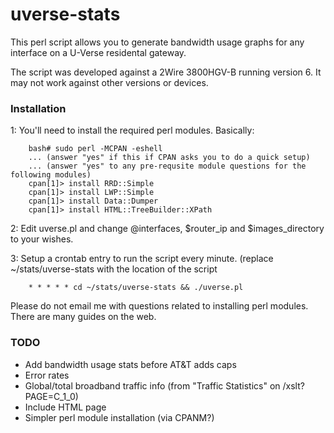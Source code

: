 # uverse-stats

This perl script allows you to generate bandwidth usage graphs for any interface on a U-Verse residental gateway.

The script was developed against a 2Wire 3800HGV-B running version 6. It may not work against other versions or devices.

### Installation
1: You'll need to install the required perl modules. Basically:

        bash# sudo perl -MCPAN -eshell
        ... (answer "yes" if this if CPAN asks you to do a quick setup)
        ... (answer "yes" to any pre-requsite module questions for the following modules)
        cpan[1]> install RRD::Simple
        cpan[1]> install LWP::Simple
        cpan[1]> install Data::Dumper
        cpan[1]> install HTML::TreeBuilder::XPath

2: Edit uverse.pl and change @interfaces, $router_ip and $images_directory to your wishes.

3: Setup a crontab entry to run the script every minute. (replace ~/stats/uverse-stats with the location of the script

        * * * * * cd ~/stats/uverse-stats && ./uverse.pl

Please do not email me with questions related to installing perl modules. There are many guides on the web.

### TODO
* Add bandwidth usage stats before AT&T adds caps
* Error rates
* Global/total broadband traffic info (from "Traffic Statistics" on /xslt?PAGE=C_1_0)
* Include HTML page
* Simpler perl module installation (via CPANM?)
